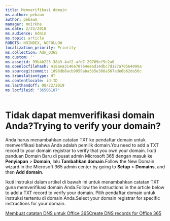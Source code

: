 ```yaml
---
title: Memverifikasi domain
ms.author: pebaum
author: pebaum
manager: mnirkhe
ms.date: 2/25/2018
ms.audience: Admin
ms.topic: article
ROBOTS: NOINDEX, NOFOLLOW
localization_priority: Priority
ms.collection: Adm_O365
ms.custom: ''
ms.assetid: 99b4b225-38b3-4af2-afd7-29769ef5c2a0
ms.openlocfilehash: 418aea3140a787b4eead14dbc7d127a70564098a
ms.sourcegitcommit: 1d98db8acb9959aba3b5e308a567ade6b62da56c
ms.translationtype: HT
ms.contentlocale: id-ID
ms.lasthandoff: 08/22/2019
ms.locfileid: "36506187"
---
```

# <a name="trying-to-verify-your-domain"></a><span data-ttu-id="e8720-102">Tidak dapat memverifikasi domain Anda?</span><span class="sxs-lookup"><span data-stu-id="e8720-102">Trying to verify your domain?</span></span>

<span data-ttu-id="e8720-103">Anda harus menambahkan catatan TXT ke pendaftar domain untuk memverifikasi bahwa Anda adalah pemilik domain.</span><span class="sxs-lookup"><span data-stu-id="e8720-103">You need to add a TXT record to your domain registrar to verify that you own your domain.</span></span> <span data-ttu-id="e8720-104">Ikuti panduan Domain Baru di pusat admin Microsoft 365 dengan masuk ke **Penyiapan** \> **Domain**, lalu **Tambahkan domain**.</span><span class="sxs-lookup"><span data-stu-id="e8720-104">Follow the New Domain wizard in the Microsoft 365 admin center by going to **Setup** \> **Domains**, and then **Add domain**.</span></span> 
  
<span data-ttu-id="e8720-105">Ikuti instruksi dalam artikel di bawah ini untuk menambahkan catatan TXT guna memverifikasi domain Anda.</span><span class="sxs-lookup"><span data-stu-id="e8720-105">Follow the instructions in the article below to add a TXT record to verify your domain.</span></span> <span data-ttu-id="e8720-106">Pilih pendaftar domain untuk instruksi tertentu di domain Anda.</span><span class="sxs-lookup"><span data-stu-id="e8720-106">Select your domain registrar for specific instructions for your domain.</span></span>
  
[<span data-ttu-id="e8720-107">Membuat catatan DNS untuk Office 365</span><span class="sxs-lookup"><span data-stu-id="e8720-107">Create DNS records for Office 365</span></span>](https://support.office.com/article/Create-DNS-records-for-Office-365-when-you-manage-your-DNS-records-B0F3FDCA-8A80-4E8E-9EF3-61E8A2A9AB23.aspx)
  

